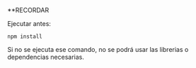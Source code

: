 **RECORDAR

Ejecutar antes: 
```
npm install
```

Si no se ejecuta ese comando, no se podrá usar las librerias o dependencias necesarias. 